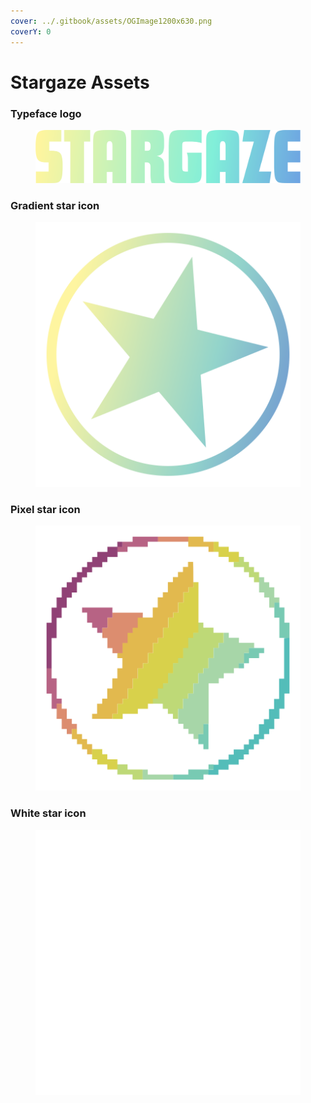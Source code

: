 ```yaml
---
cover: ../.gitbook/assets/OGImage1200x630.png
coverY: 0
---
```


# Stargaze Assets

### Typeface logo

<figure><img src="../.gitbook/assets/stargaze_logo_800.svg" alt=""><figcaption></figcaption></figure>

### Gradient star icon

<figure><img src="../.gitbook/assets/stargaze_star_gradient.svg" alt=""><figcaption></figcaption></figure>

### Pixel star icon

<figure><img src="../.gitbook/assets/stargaze_star_pixel.svg" alt=""><figcaption></figcaption></figure>

### White star icon

<figure><img src="../.gitbook/assets/stargaze_star_white.svg" alt=""><figcaption></figcaption></figure>
